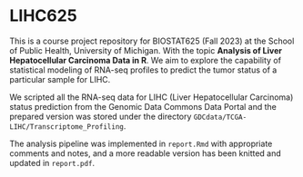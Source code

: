 # LIHC625
This is a course project repository for BIOSTAT625 (Fall 2023) at the School of Public Health, University of Michigan. With the topic **Analysis of Liver Hepatocellular Carcinoma Data in R**. We aim to explore the capability of statistical modeling of RNA-seq profiles to predict the tumor status of a particular sample for LIHC.

We scripted all the RNA-seq data for LIHC (Liver Hepatocellular Carcinoma) status prediction from the Genomic Data Commons Data Portal and the prepared version was stored under the directory `GDCdata/TCGA-LIHC/Transcriptome_Profiling`. 

The analysis pipeline was implemented in `report.Rmd` with appropriate comments and notes, and a more readable version has been knitted and updated in `report.pdf`.
